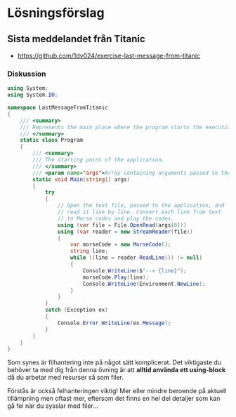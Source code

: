 # <i class="fa fa-flask"></i> Lösningsförslag

## <i class="fa fa-laptop"></i> Sista meddelandet från Titanic

<ul class="fa-ul fa-border exercise-info">
<li><i class="fa-li fa fa-github"></i><a href="https://github.com/1dv024/exercise-last-message-from-titanic">https://github.com/1dv024/exercise-last-message-from-titanic</a></li>
</ul>

### Diskussion

```c#
using System;
using System.IO;

namespace LastMessageFromTitanic
{
    /// <summary>
    /// Represents the main place where the program starts the execution.
    /// </summary>
    static class Program
    {
        /// <summary>
        /// The starting point of the application.
        /// </summary>
        /// <param name="args">Array containing arguments passed to the application.</param>
        static void Main(string[] args)
        {
            try
            {
                // Open the text file, passed to the application, and
                // read it line by line. Convert each line from text
                // to Morse codes and play the codes.
                using (var file = File.OpenRead(args[0]))
                using (var reader = new StreamReader(file))
                {
                    var morseCode = new MorseCode();
                    string line;
                    while ((line = reader.ReadLine()) != null)
                    {
                        Console.WriteLine($"--> {line}");
                        morseCode.Play(line);
                        Console.WriteLine(Environment.NewLine);
                    }
                }
            }
            catch (Exception ex)
            {
                Console.Error.WriteLine(ex.Message);
            }
        }
    }
}
```

Som synes är filhantering inte på något sätt komplicerat. Det viktigaste du behöver ta med dig från denna övning är att **alltid använda ett using-block** då du arbetar med resurser så som filer. 

Förstås är också felhanteringen viktig! Mer eller mindre beroende på aktuell tillämpning men oftast mer, eftersom det finns en hel del detaljer som kan gå fel när du sysslar med filer...
